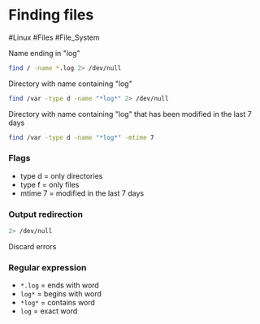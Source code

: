 # Finding files
#Linux #Files #File_System 

Name ending in "log"
```bash
find / -name *.log 2> /dev/null
```

Directory with name containing "log"
```bash
find /var -type d -name "*log*" 2> /dev/null
```

Directory with name containing "log" that has been modified in the last 7 days
```bash
find /var -type d -name "*log*" -mtime 7
```

### Flags 

- type d = only directories
- type f = only files
- mtime 7 = modified in the last 7 days

### Output redirection
```bash
2> /dev/null 
```
Discard errors 

### Regular expression
- `*.log` = ends with word
- `log*` = begins with word
- `*log*` = contains word
- `log` = exact word
